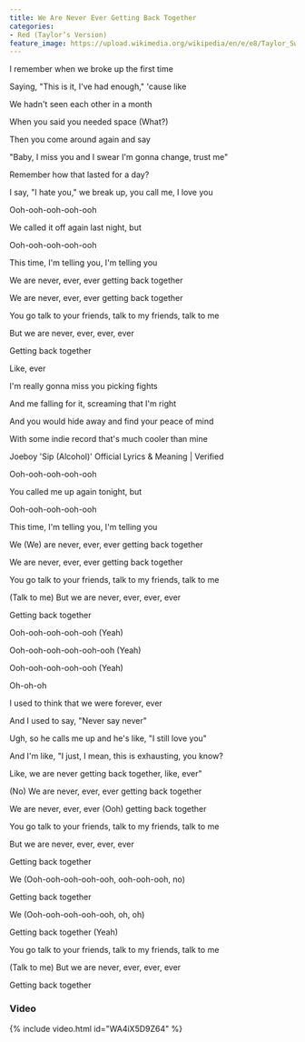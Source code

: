 ```yaml
---
title: We Are Never Ever Getting Back Together
categories:
- Red (Taylor’s Version)
feature_image: https://upload.wikimedia.org/wikipedia/en/e/e8/Taylor_Swift_-_Red.png
--- 
```

I remember when we broke up the first time

Saying, "This is it, I've had enough," 'cause like

We hadn't seen each other in a month

When you said you needed space (What?)

Then you come around again and say

"Baby, I miss you and I swear I'm gonna change, trust me"

Remember how that lasted for a day?

I say, "I hate you," we break up, you call me, I love you

Ooh-ooh-ooh-ooh-ooh

We called it off again last night, but

Ooh-ooh-ooh-ooh-ooh

This time, I'm telling you, I'm telling you

We are never, ever, ever getting back together

We are never, ever, ever getting back together

You go talk to your friends, talk to my friends, talk to me

But we are never, ever, ever, ever

Getting back together

Like, ever

I'm really gonna miss you picking fights

And me falling for it, screaming that I'm right

And you would hide away and find your peace of mind

With some indie record that's much cooler than mine

Joeboy 'Sip (Alcohol)' Official Lyrics & Meaning | Verified

Ooh-ooh-ooh-ooh-ooh

You called me up again tonight, but

Ooh-ooh-ooh-ooh-ooh

This time, I'm telling you, I'm telling you

We (We) are never, ever, ever getting back together

We are never, ever, ever getting back together

You go talk to your friends, talk to my friends, talk to me

(Talk to me) But we are never, ever, ever, ever

Getting back together

Ooh-ooh-ooh-ooh-ooh (Yeah)

Ooh-ooh-ooh-ooh-ooh-ooh (Yeah)

Ooh-ooh-ooh-ooh-ooh (Yeah)

Oh-oh-oh

I used to think that we were forever, ever

And I used to say, "Never say never"

Ugh, so he calls me up and he's like, "I still love you"

And I'm like, "I just, I mean, this is exhausting, you know?

Like, we are never getting back together, like, ever"

(No) We are never, ever, ever getting back together

We are never, ever, ever (Ooh) getting back together

You go talk to your friends, talk to my friends, talk to me

But we are never, ever, ever, ever

Getting back together

We (Ooh-ooh-ooh-ooh-ooh, ooh-ooh-ooh, no)

Getting back together

We (Ooh-ooh-ooh-ooh-ooh, oh, oh)

Getting back together (Yeah)

You go talk to your friends, talk to my friends, talk to me

(Talk to me) But we are never, ever, ever, ever

Getting back together
### Video

{% include video.html id="WA4iX5D9Z64" %}

